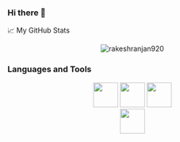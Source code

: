 ### Hi there 👋

<!--
**rakeshranjan920/rakeshranjan920** is a ✨ _special_ ✨ repository because its `README.md` (this file) appears on your GitHub profile.

Here are some ideas to get you started:

- 🔭 I’m currently working on ...
- 🌱 I’m currently learning ...
- 👯 I’m looking to collaborate on ...
- 🤔 I’m looking for help with ...
- 💬 Ask me about ...
- 📫 How to reach me: ...
- 😄 Pronouns: ...
- ⚡ Fun fact: ...
-->
<summary>📈 My GitHub Stats</summary>

<p align="center"> <img src="https://github-readme-stats.vercel.app/api?username=rakeshranjan920&show_icons=true&theme=gotham" alt="rakeshranjan920" />
  
  <br />

### Languages and Tools

<div align="center">
  <code><img height="50" src="https://www.vectorlogo.zone/logos/reactjs/reactjs-ar21.svg"></code>
  <code><img height="50" src="https://www.vectorlogo.zone/logos/nodejs/nodejs-horizontal.svg"></code>
  <code><img height="50" src="https://www.vectorlogo.zone/logos/javascript/javascript-horizontal.svg"></code>
</div>
<div align="center">
  <code><img height="50" src="https://www.vectorlogo.zone/logos/mongodb/mongodb-ar21.svg"></code>
</div>

<br/><br/>
